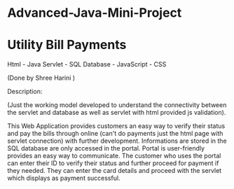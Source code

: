 # Advanced-Java-Mini-Project
# Utility Bill Payments
Html - Java Servlet - SQL Database - JavaScript - CSS

(Done by Shree Harini )

Description:

(Just the working model developed to understand the connectivity between the servlet and database as well as servlet with html provided js validation).

  This Web Application provides customers an easy way to verify their status and pay the bills through online (can't do payments just the html page with servlet connection) with further development. Informations are stored in the SQL database are only accessed in the portal. Portal is user-friendly provides an easy way to communicate. The customer who uses the portal can enter their ID to verify their status and further proceed for payment if they needed. They can enter the card details and proceed with the servlet which displays as payment successful.
